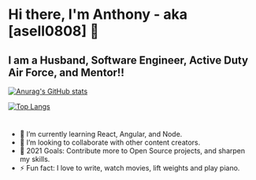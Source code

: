 # Hi there, I'm Anthony - aka [asell0808] 👋

## I am a Husband, Software Engineer, Active Duty Air Force, and Mentor!!

<!-- ## Visit my <a href="www.linkedin.com/in/anthony-sellers-027b69111">LinkedIn!</a> -->

 [![Anurag's GitHub stats](https://github-readme-stats.vercel.app/api?username=asell0808)](https://github.com/anuraghazra/github-readme-stats)

[![Top Langs](https://github-readme-stats.vercel.app/api/top-langs/?username=asell0808)](https://github.com/anuraghazra/github-readme-stats)
#
- 🌱 I’m currently learning React, Angular, and Node.
- 👯 I’m looking to collaborate with other content creators.
- 🥅 2021 Goals: Contribute more to Open Source projects, and sharpen my skills.
- ⚡ Fun fact: I love to write, watch movies, lift weights and play piano.
